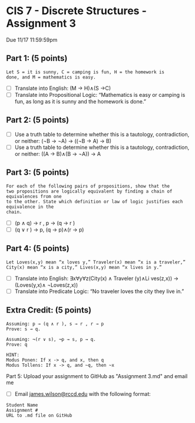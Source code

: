 # CIS 7 - Discrete Structures - Assignment 3
Due 11/17 11:59:59pm

## Part 1: (5 points)  

```
Let S = it is sunny, C = camping is fun, H = the homework is
done, and M = mathematics is easy.
```  

 - [ ] Translate into English: (M → H)∧(S →C)
 - [ ] Translate into Propositional Logic: “Mathematics is easy or camping is fun, as long as it is sunny and the homework is done.”
 
## Part 2: (5 points)
 - [ ] Use a truth table to determine whether this is a tautology, contradiction, or neither:  (¬B → ¬A) → ((¬B → A) → B)
 - [ ] Use a truth table to determine whether this is a tautology, contradiction, or neither:  ((A → B)∧(B → ¬A)) → A
  
## Part 3: (5 points)

```
For each of the following pairs of propositions, show that the
two propositions are logically equivalent by finding a chain of equivalences from one
to the other. State which definition or law of logic justifies each equivalence in the
chain.
```
 - [ ] (p ∧ q) → r , p → (q → r )
 - [ ] (q ∨ r ) → p, (q → p)∧(r → p)
 
## Part 4: (5 points)

```
Let Loves(x,y) mean “x loves y,” Traveler(x) mean “x is a traveler,”
City(x) mean “x is a city,” Lives(x,y) mean “x lives in y.”
```

 - [ ] Translate into English: ∃x∀y∀z(City(x) ∧ Traveler (y)∧Li ves(z,x)) → (Loves(y,x)∧ ¬Loves(z,x))
 - [ ] Translate into Predicate Logic: “No traveler loves the city they live in.”
  
## Extra Credit: (5 points)
```
Assuming: p → (q ∧ r ), s → r , r → p
Prove: s → q.

Assuming: ¬(r ∨ s), ¬p → s, p → q. 
Prove: q

HINT:
Modus Ponen: If x -> q, and x, then q
Modus Tollens: If x -> q, and ~q, then ~x
```
  
Part 5: Upload your assignment to GitHub as "Assignment 3.md" and email me  
  - [ ] Email james.wilson@rccd.edu with the following format:

```
Student Name
Assignment #
URL to .md file on GitHub
```
